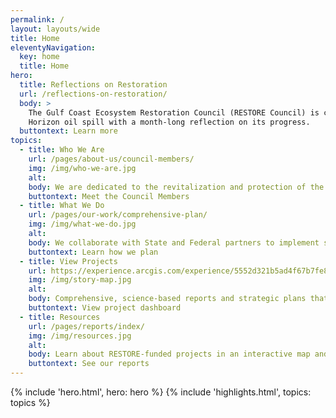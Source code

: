 ```yaml
---
permalink: /
layout: layouts/wide
title: Home
eleventyNavigation:
  key: home
  title: Home
hero:
  title: Reflections on Restoration
  url: /reflections-on-restoration/
  body: >
    The Gulf Coast Ecosystem Restoration Council (RESTORE Council) is commemorating 15 years since the Deepwater 
    Horizon oil spill with a month-long reflection on its progress.
  buttontext: Learn more
topics:
  - title: Who We Are
    url: /pages/about-us/council-members/
    img: /img/who-we-are.jpg
    alt:
    body: We are dedicated to the revitalization and protection of the natural and economic resources of the Gulf Coast.
    buttontext: Meet the Council Members
  - title: What We Do
    url: /pages/our-work/comprehensive-plan/
    img: /img/what-we-do.jpg
    alt:
    body: We collaborate with State and Federal partners to implement science-based projects that restore critical habitats, improve water quality, and enhance coastal resilience across the Gulf Coast.
    buttontext: Learn how we plan
  - title: View Projects
    url: https://experience.arcgis.com/experience/5552d321b5ad4f67b7fe8d23cbc24676
    img: /img/story-map.jpg
    alt:
    body: Comprehensive, science-based reports and strategic plans that outline restoration goals, project funding allocations, and progress assessments for ecosystem recovery along the Gulf Coast.
    buttontext: View project dashboard
  - title: Resources
    url: /pages/reports/index/
    img: /img/resources.jpg
    alt:
    body: Learn about RESTORE-funded projects in an interactive map and dashboard.
    buttontext: See our reports
---
```


{% include 'hero.html', hero: hero %}
{% include 'highlights.html', topics: topics %}
